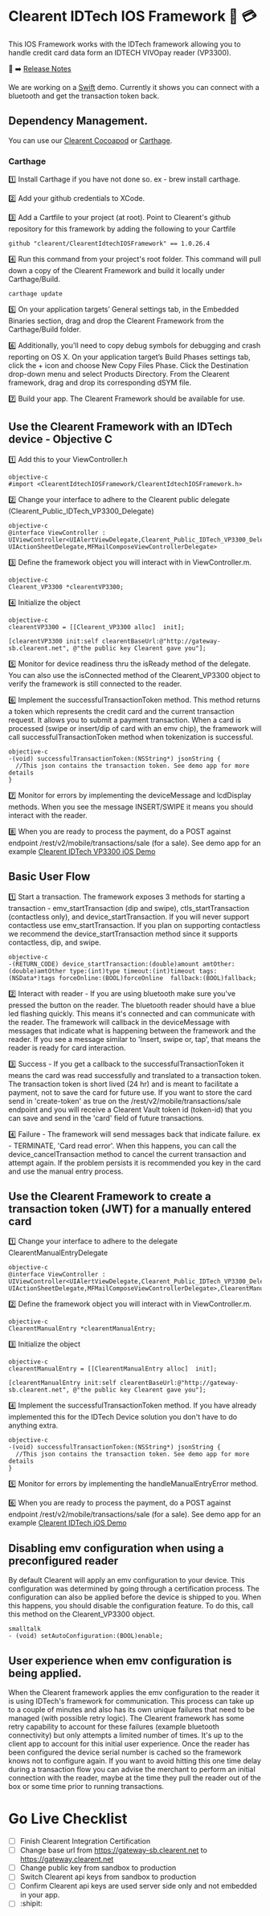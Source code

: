# Clearent IDTech IOS Framework :iphone: :credit_card:

This IOS Framework works with the IDTech framework allowing you to handle credit card data form an IDTECH VIVOpay reader (VP3300).

:eyes: :arrow_right: [Release Notes](docs/RELEASE_NOTES.md)

We are working on a [Swift](https://github.com/clearent/IDTechSwiftDemo) demo. Currently it shows you can connect with a bluetooth and get the transaction token back.

## Dependency Management.

You can use our [Clearent Cocoapod](https://github.com/clearent/CocoaPods) or [Carthage](https://github.com/Carthage/Carthage).

### Carthage ###

:one: Install Carthage if you have not done so. ex - brew install carthage.

:two: Add your github credentials to XCode.

:three: Add a Cartfile to your project (at root). Point to Clearent's github repository for this framework by adding the following to your Cartfile

    github "clearent/ClearentIdtechIOSFramework" == 1.0.26.4

:four: Run this command from your project's root folder. This command will pull down a copy of the Clearent Framework and build it locally under Carthage/Build.

    carthage update

:five: On your application targets’ General settings tab, in the Embedded Binaries section, drag and drop the Clearent Framework from the Carthage/Build folder.

:six: Additionally, you'll need to copy debug symbols for debugging and crash reporting on OS X.
    On your application target’s Build Phases settings tab, click the + icon and choose New Copy Files Phase.
    Click the Destination drop-down menu and select Products Directory.
    From the Clearent framework, drag and drop its corresponding dSYM file.

:seven: Build your app. The Clearent Framework should be available for use.

## Use the Clearent Framework with an IDTech device - Objective C

:one: Add this to your ViewController.h  
```
objective-c
#import <ClearentIdtechIOSFramework/ClearentIdtechIOSFramework.h>
```

:two: Change your interface to adhere to the Clearent public delegate (Clearent_Public_IDTech_VP3300_Delegate)
```
objective-c
@interface ViewController : UIViewController<UIAlertViewDelegate,Clearent_Public_IDTech_VP3300_Delegate, UIActionSheetDelegate,MFMailComposeViewControllerDelegate>
```

:three: Define the framework object you will interact with in ViewController.m.

```
objective-c
Clearent_VP3300 *clearentVP3300;
```

:four: Initialize the object
```
objective-c
clearentVP3300 = [[Clearent_VP3300 alloc]  init];

[clearentVP3300 init:self clearentBaseUrl:@"http://gateway-sb.clearent.net", @"the public key Clearent gave you"];
```

:five: Monitor for device readiness thru the isReady method of the delegate. You can also use the isConnected method of the Clearent_VP3300 object to verify the framework is still connected to the reader.

:six: Implement the successfulTransactionToken method. This method returns a token which represents the credit card and the current transaction request. It allows you to submit a payment transaction.
When a card is processed (swipe or insert/dip of card with an emv chip), the framework will call successfulTransactionToken method when tokenization is successful.

```
objective-c
-(void) successfulTransactionToken:(NSString*) jsonString {
  //This json contains the transaction token. See demo app for more details
}
```

:seven: Monitor for errors by implementing the deviceMessage and lcdDisplay methods. When you see the message INSERT/SWIPE it means
you should interact with the reader.

:eight: When you are ready to process the payment, do a POST against endpoint /rest/v2/mobile/transactions/sale (for a sale). See demo app for an example [Clearent IDTech VP3300 iOS Demo](https://github.com/clearent/IDTech_VP3300_Demo)

## Basic User Flow

:one: Start a transaction. The framework exposes 3 methods for starting a transaction - emv_startTransaction (dip and swipe), ctls_startTransaction (contactless only), and device_startTransaction. If you will never support contactless use emv_startTransaction. If you plan on supporting contactless we recommend the device_startTransaction method since it supports contactless, dip, and swipe.

```
objective-c
-(RETURN_CODE) device_startTransaction:(double)amount amtOther:(double)amtOther type:(int)type timeout:(int)timeout tags:(NSData*)tags forceOnline:(BOOL)forceOnline  fallback:(BOOL)fallback;
```

:two: Interact with reader - If you are using bluetooth make sure you've pressed the button on the reader. The bluetooth reader should have a blue led flashing quickly. This means it's connected and can communicate with the reader. The framework will callback in the deviceMessage with messages that indicate what is happening between the framework and the reader. If you see a message similar to 'Insert, swipe or, tap', that means the reader is ready for card interaction.

:three: Success - If you get a callback to the successfulTransactionToken it means the card was read successfully and translated to a transaction token. The transaction token is short lived (24 hr) and is meant to facilitate a payment, not to save the card for future use. If you want to store the card send in 'create-token' as true on the /rest/v2/mobile/transactions/sale endpoint and you will receive a Clearent Vault token id (token-id) that you can save and send in the 'card' field of future transactions.

:four: Failure - The framework will send messages back that indicate failure. ex - TERMINATE, 'Card read error'. When this happens, you can call the device_cancelTransaction method to cancel the current transaction and attempt again. If the problem persists it is recommended you key in the card and use the manual entry process.

## Use the Clearent Framework to create a transaction token (JWT) for a manually entered card

:one: Change your interface to adhere to the delegate ClearentManualEntryDelegate

```
objective-c
@interface ViewController : UIViewController<UIAlertViewDelegate,Clearent_Public_IDTech_VP3300_Delegate, UIActionSheetDelegate,MFMailComposeViewControllerDelegate>,ClearentManualEntryDelegate
```

:two: Define the framework object you will interact with in ViewController.m.

```
objective-c
ClearentManualEntry *clearentManualEntry;
```

:three: Initialize the object

```
objective-c
clearentManualEntry = [[ClearentManualEntry alloc]  init];

[clearentManualEntry init:self clearentBaseUrl:@"http://gateway-sb.clearent.net", @"the public key Clearent gave you"];
```

:four: Implement the successfulTransactionToken method. If you have already implemented this for the IDTech Device solution you don't have to do anything extra.

```
objective-c
-(void) successfulTransactionToken:(NSString*) jsonString {
  //This json contains the transaction token. See demo app for more details
}
```

:five: Monitor for errors by implementing the handleManualEntryError method.

:six: When you are ready to process the payment, do a POST against endpoint /rest/v2/mobile/transactions/sale (for a sale). See demo app for an example [Clearent IDTech iOS Demo](https://github.com/clearent/IDTech_VP3300_Demo)

## Disabling emv configuration when using a preconfigured reader

By default Clearent will apply an emv configuration to your device. This configuration was determined by going through a certification process. The configuration can also be applied before the device is shipped to you. When this happens, you should disable the configuration feature. To do this, call this method on the Clearent_VP3300 object.

```
smalltalk
- (void) setAutoConfiguration:(BOOL)enable;
```

## User experience when emv configuration is being applied.

When the Clearent framework applies the emv configuration to the reader it is using IDTech's framework for communication. This process can take up to a couple of minutes and also has its own unique failures that need to be managed (with possible retry logic). The Clearent framework has some retry capability to account for these failures (example bluetooth connectivity) but only attempts a limited number of times. It's up to the client app to account for this initial user experience. Once the reader has been configured the device serial number is cached so the framework knows not to configure again. If you want to avoid hitting this one time delay during a transaction flow you can advise the merchant to perform an initial connection with the reader, maybe at the time they pull the reader out of the box or some time prior to running transactions.


# Go Live Checklist

- [ ] Finish Clearent Integration Certification
- [ ] Change base url from https://gateway-sb.clearent.net to https://gateway.clearent.net
- [ ] Change public key from sandbox to production
- [ ] Switch Clearent api keys from sandbox to production
- [ ] Confirm Clearent api keys are used server side only and not embedded in your app.
- [ ] :shipit:
